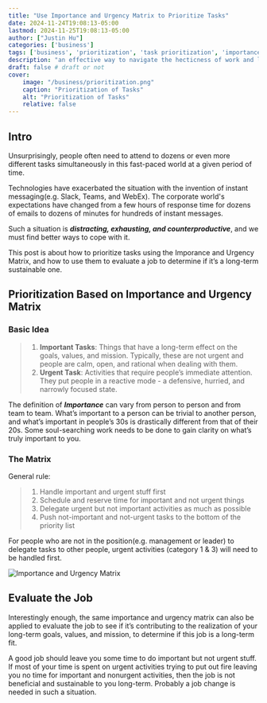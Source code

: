 ```yaml
---
title: "Use Importance and Urgency Matrix to Prioritize Tasks"
date: 2024-11-24T19:08:13-05:00
lastmod: 2024-11-25T19:08:13-05:00
author: ["Justin Hu"]
categories: ['business']
tags: ['business', 'prioritization', 'task prioritization', 'importance and urgency matrix', 'job evaluation']
description: "an effective way to navigate the hecticness of work and life"
draft: false # draft or not
cover:
    image: "/business/prioritization.png"
    caption: "Prioritization of Tasks"
    alt: "Prioritization of Tasks"
    relative: false
---
```




## Intro

Unsurprisingly, people often need to attend to dozens or even more different tasks simultaneously in this fast-paced world at a given period of time.

Technologies have exacerbated the situation with the invention of instant messaging(e.g. Slack, Teams, and WebEx). The corporate world's expectations have changed from a few hours of response time for dozens of emails to dozens of minutes for hundreds of instant messages.

Such a situation is ***distracting, exhausting, and counterproductive***, and we must find better ways to cope with it.

This post is about how to prioritize tasks using the Imporance and Urgency Matrix,  and how to use them to evaluate a job to determine if it’s a long-term sustainable one.

## Prioritization Based on Importance and Urgency Matrix

### Basic Idea

>1. **Important Tasks**: Things that have a long-term effect on the goals, values, and mission. Typically, these are not urgent and people are calm, open, and rational when dealing with them.
>2. **Urgent Task**: Activities that require people’s immediate attention. They put people in a reactive mode - a defensive, hurried, and narrowly focused state.

The definition of ***Importance*** can vary from person to person and from team to team. What’s important to a person can be trivial to another person, and what’s important in people’s 30s is drastically different from that of their 20s. Some soul-searching work needs to be done to gain clarity on what’s truly important to you.

### The Matrix

General rule:  
>
>1. Handle important and urgent stuff first
>2. Schedule and reserve time for important and not urgent things
>3. Delegate urgent but not important activities as much as possible
>4. Push not-important and not-urgent tasks to the bottom of the priority list  

For people who are not in the position(e.g. management or leader) to delegate tasks to other people, urgent activities (category 1 & 3) will need to be handled first.  

![Importance and Urgency Matrix](/business/importance_urgency_matrix.png)

## Evaluate the Job

Interestingly enough, the same importance and urgency matrix can also be applied to evaluate the job to see if it’s contributing to the realization of your long-term goals, values, and mission, to determine if this job is a long-term fit.

A good job should leave you some time to do important but not urgent stuff. If most of your time is spent on urgent activities trying to put out fire leaving you no time for important and nonurgent activities, then the job is not beneficial and sustainable to you long-term. Probably a job change is needed in such a situation.
